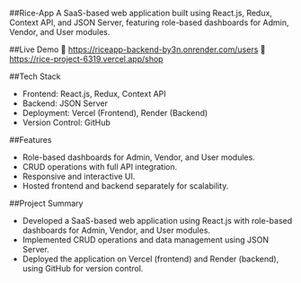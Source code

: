 ##Rice-App
A SaaS-based web application built using React.js, Redux, Context API, and JSON Server, featuring role-based dashboards for Admin, Vendor, and User modules.

##Live Demo
🔗 https://riceapp-backend-by3n.onrender.com/users
🔗 https://rice-project-6319.vercel.app/shop

##Tech Stack
- Frontend: React.js, Redux, Context API  
- Backend: JSON Server  
- Deployment: Vercel (Frontend), Render (Backend)  
- Version Control: GitHub

##Features
- Role-based dashboards for Admin, Vendor, and User modules.  
- CRUD operations with full API integration.  
- Responsive and interactive UI. 
- Hosted frontend and backend separately for scalability.

##Project Summary
- Developed a SaaS-based web application using React.js with role-based dashboards for Admin, Vendor, and User modules.  
- Implemented CRUD operations and data management using JSON Server.  
- Deployed the application on Vercel (frontend) and Render (backend), using GitHub for version control.  
